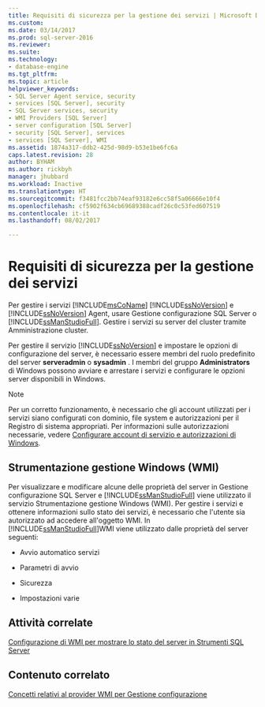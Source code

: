 ```yaml
---
title: Requisiti di sicurezza per la gestione dei servizi | Microsoft Docs
ms.custom: 
ms.date: 03/14/2017
ms.prod: sql-server-2016
ms.reviewer: 
ms.suite: 
ms.technology:
- database-engine
ms.tgt_pltfrm: 
ms.topic: article
helpviewer_keywords:
- SQL Server Agent service, security
- services [SQL Server], security
- SQL Server services, security
- WMI Providers [SQL Server]
- server configuration [SQL Server]
- security [SQL Server], services
- services [SQL Server], WMI
ms.assetid: 1874a317-ddb2-425d-98d9-b53e1be6fc6a
caps.latest.revision: 28
author: BYHAM
ms.author: rickbyh
manager: jhubbard
ms.workload: Inactive
ms.translationtype: HT
ms.sourcegitcommit: f3481fcc2bb74eaf93182e6cc58f5a06666e10f4
ms.openlocfilehash: cf5902f634cb69689388cadf26c0c53fed607519
ms.contentlocale: it-it
ms.lasthandoff: 08/02/2017

---
```

# <a name="security-requirements-for-managing-services"></a>Requisiti di sicurezza per la gestione dei servizi
  Per gestire i servizi [!INCLUDE[msCoName](../../includes/msconame-md.md)] [!INCLUDE[ssNoVersion](../../includes/ssnoversion-md.md)] e [!INCLUDE[ssNoVersion](../../includes/ssnoversion-md.md)] Agent, usare Gestione configurazione SQL Server o [!INCLUDE[ssManStudioFull](../../includes/ssmanstudiofull-md.md)]. Gestire i servizi su server del cluster tramite Amministrazione cluster.  
  
 Per gestire il servizio [!INCLUDE[ssNoVersion](../../includes/ssnoversion-md.md)] e impostare le opzioni di configurazione del server, è necessario essere membri del ruolo predefinito del server **serveradmin** o **sysadmin** . I membri del gruppo **Administrators** di Windows possono avviare e arrestare i servizi e configurare le opzioni server disponibili in Windows.  
  
> [!NOTE]  
>  Per un corretto funzionamento, è necessario che gli account utilizzati per i servizi siano configurati con dominio, file system e autorizzazioni per il Registro di sistema appropriati. Per informazioni sulle autorizzazioni necessarie, vedere [Configurare account di servizio e autorizzazioni di Windows](../../database-engine/configure-windows/configure-windows-service-accounts-and-permissions.md).  
  
## <a name="windows-management-instrumentation"></a>Strumentazione gestione Windows (WMI)  
 Per visualizzare e modificare alcune delle proprietà del server in Gestione configurazione SQL Server e [!INCLUDE[ssManStudioFull](../../includes/ssmanstudiofull-md.md)] viene utilizzato il servizio Strumentazione gestione Windows (WMI). Per gestire i servizi e ottenere informazioni sullo stato dei servizi, è necessario che l'utente sia autorizzato ad accedere all'oggetto WMI. In [!INCLUDE[ssManStudioFull](../../includes/ssmanstudiofull-md.md)]WMI viene utilizzato dalle proprietà del server seguenti:  
  
-   Avvio automatico servizi  
  
-   Parametri di avvio  
  
-   Sicurezza  
  
-   Impostazioni varie  
  
## <a name="related-tasks"></a>Attività correlate  
 [Configurazione di WMI per mostrare lo stato del server in Strumenti SQL Server](http://msdn.microsoft.com/library/7e97197b-ed4d-40d1-9a52-9ab1d92401d7)  
  
## <a name="related-content"></a>Contenuto correlato  
 [Concetti relativi al provider WMI per Gestione configurazione](../../relational-databases/wmi-provider-configuration/wmi-provider-for-configuration-management.md)  
  
  

